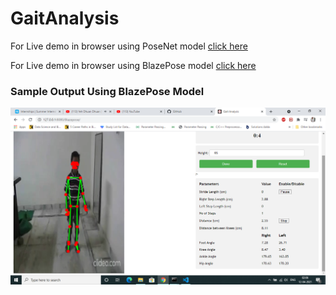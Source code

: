 # GaitAnalysis

For Live demo in browser using PoseNet model [click here](https://ashish5096.github.io/PoseNet/)

For Live demo in browser using BlazePose model [click here](https://ashish5096.github.io/BlazePose/)

### Sample Output Using BlazePose Model

<img src="images/test.png">

